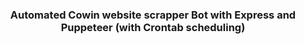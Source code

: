 <h3 align="center">Automated Cowin website scrapper Bot with Express and Puppeteer (with Crontab scheduling)</h3>
 
